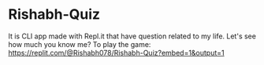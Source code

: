 # Rishabh-Quiz

It is CLI app  made with Repl.it that have question related to my life.
Let's see how much you know me?
To play the game: https://replit.com/@Rishabh078/Rishabh-Quiz?embed=1&output=1
